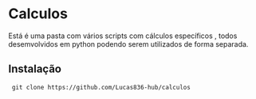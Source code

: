 # Calculos
Está é uma pasta com vários scripts com cálculos específicos , todos desemvolvidos em python podendo serem utilizados de forma separada.

## Instalação
     git clone https://github.com/Lucas836-hub/calculos
